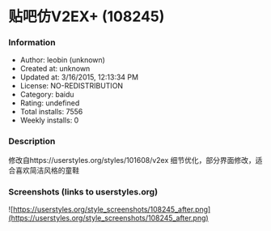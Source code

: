 # 贴吧仿V2EX+ (108245)

### Information
- Author: leobin (unknown)
- Created at: unknown
- Updated at: 3/16/2015, 12:13:34 PM
- License: NO-REDISTRIBUTION
- Category: baidu
- Rating: undefined
- Total installs: 7556
- Weekly installs: 0


### Description
修改自https://userstyles.org/styles/101608/v2ex
细节优化，部分界面修改，适合喜欢简洁风格的童鞋


### Screenshots (links to userstyles.org)
![https://userstyles.org/style_screenshots/108245_after.png](https://userstyles.org/style_screenshots/108245_after.png)


